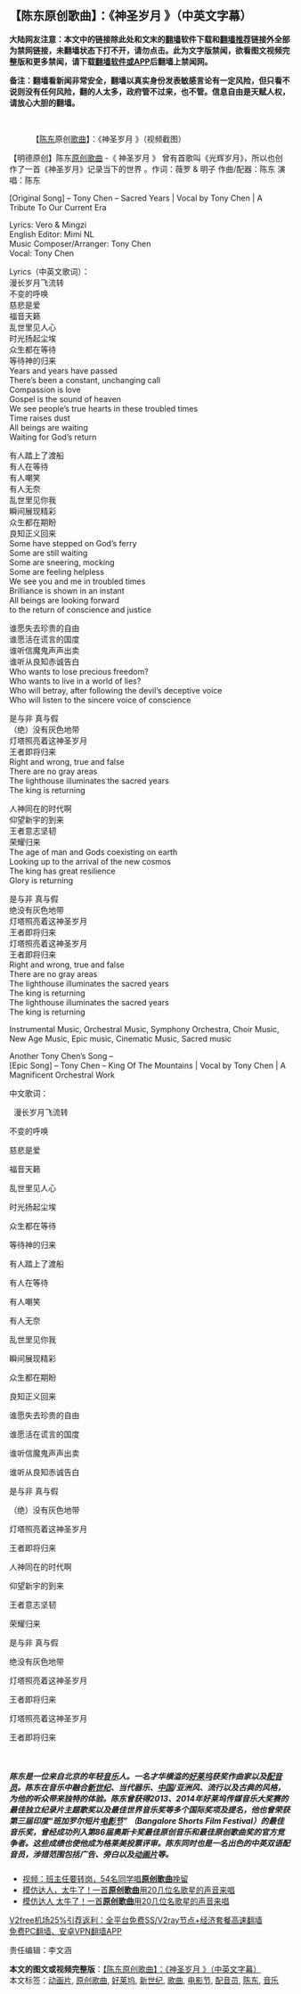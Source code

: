  <h2>【陈东原创歌曲】：《神圣岁月 》（中英文字幕）</h2> <p class="notice"><b>大陆网友注意：本文中的链接除此处和文末的<a href="https://github.com/bannedbook/fanqiang" >翻墙</a>软件下载和<a href="https://github.com/killgcd/justmysocks/blob/master/README.md">翻墙推荐</a>链接外全部为禁网链接，未翻墙状态下打不开，请勿点击。此为文字版禁闻，欲看图文视频完整版和更多禁闻，请下载<a href="https://github.com/bannedbook/fanqiang">翻墙软件或APP</a>后翻墙上禁闻网。</p><p>备注：翻墙看新闻非常安全，翻墙以真实身份发表敏感言论有一定风险，但只看不说则没有任何风险，翻的人太多，政府管不过来，也不管。信息自由是天赋人权，请放心大胆的翻墙。</b></p>  <div class="entry"> <br /> <figure><figcaption class="wp-caption-text">【<a href="https://www.bannedbook.org/bnews/tag/%e9%99%88%e4%b8%9c/" class="st_tag internal_tag" rel="tag" title="标签 陈东 下的日志">陈东</a>原创<a href="https://www.bannedbook.org/bnews/tag/%E6%AD%8C%E6%9B%B2/" class="st_tag internal_tag" rel="tag" title="标签 歌曲 下的日志">歌曲</a>】：《神圣岁月 》（视频截图）</figcaption></figure> <p>【明德原创】陈东<a href="https://www.bannedbook.org/bnews/tag/%E5%8E%9F%E5%88%9B%E6%AD%8C%E6%9B%B2/" class="st_tag internal_tag" rel="tag" title="标签 原创歌曲 下的日志">原创歌曲</a> -《 神圣岁月 》 曾有首歌叫《光辉岁月》，所以也创作了一首《神圣岁月》记录当下的世界 。作词：薇罗 &amp; 明子 作曲/配器：陈东 演唱：陈东</p> <p>[Original Song] – Tony Chen – Sacred Years | Vocal by Tony Chen | A Tribute To Our Current Era</p> <p>Lyrics: Vero &amp; Mingzi<br /> English Editor: Mimi NL<br /> Music Composer/Arranger: Tony Chen<br /> Vocal: Tony Chen</p> <p>Lyrics（中英文歌词）：<br /> 漫长岁月飞流转<br /> 不变的呼唤<br /> 慈悲是爱<br /> 福音天籁<br /> 乱世里见人心<br /> 时光扬起尘埃<br /> 众生都在等待<br /> 等待神的归来<br /> Years and years have passed<br /> There’s been a constant, unchanging call<br /> Compassion is love<br /> Gospel is the sound of heaven<br /> We see people’s true hearts in these troubled times<br /> Time raises dust<br /> All beings are waiting<br /> Waiting for God’s return</p> <p>有人踏上了渡船<br /> 有人在等待<br /> 有人嘲笑<br /> 有人无奈<br /> 乱世里见你我<br /> 瞬间展现精彩<br /> 众生都在期盼<br /> 良知正义回来<br /> Some have stepped on God’s ferry<br /> Some are still waiting<br /> Some are sneering, mocking<br /> Some are feeling helpless<br /> We see you and me in troubled times<br /> Brilliance is shown in an instant<br /> All beings are looking forward<br /> to the return of conscience and justice</p> <p>谁愿失去珍贵的自由<br /> 谁愿活在谎言的国度<br /> 谁听信魔鬼声声出卖<br /> 谁听从良知赤诚告白<br /> Who wants to lose precious freedom?<br /> Who wants to live in a world of lies?<br /> Who will betray, after following the devil’s deceptive voice<br /> Who will listen to the sincere voice of conscience</p> <p>是与非 真与假<br /> （绝）没有灰色地带<br /> 灯塔照亮着这神圣岁月<br /> 王者即将归来<br /> Right and wrong, true and false<br /> There are no gray areas<br /> The lighthouse illuminates the sacred years<br /> The king is returning</p> <p>人神同在的时代啊<br /> 仰望新宇的到来<br /> 王者意志坚韧<br /> 荣耀归来<br /> The age of man and Gods coexisting on earth<br /> Looking up to the arrival of the new cosmos<br /> The king has great resilience<br /> Glory is returning</p> <p>是与非 真与假<br /> 绝没有灰色地带<br /> 灯塔照亮着这神圣岁月<br /> 王者即将归来<br /> 灯塔照亮着这神圣岁月<br /> 王者即将归来<br /> Right and wrong, true and false<br /> There are no gray areas<br /> The lighthouse illuminates the sacred years<br /> The king is returning<br /> The lighthouse illuminates the sacred years<br /> The king is returning</p> <p>Instrumental Music, Orchestral Music, Symphony Orchestra, Choir Music, New Age Music, Epic music, Cinematic Music, Sacred music</p> <p>Another Tony Chen’s Song –<br /> [Epic Song] – Tony Chen – King Of The Mountains | Vocal by Tony Chen | A Magnificent Orchestral Work</p> <p>中文歌词：</p>  <p>  漫长岁月飞流转</p> <p> 不变的呼​​唤 </p> <p>慈悲是爱 </p> <p>福音天籁</p> <p> 乱世里见人心 </p> <p>时光扬起尘埃</p> <p> 众生都在等待 </p> <p>等待神的归来</p> <p> 有人踏上了渡船 </p> <p>有人在等待 </p> <p>有人嘲笑</p> <p> 有人无奈 </p>  <p>乱世里见你我 </p> <p>瞬间展现精彩 </p> <p>众生都在期盼</p> <p> 良知正义回来</p> <p> 谁愿失去珍贵的自由 </p> <p>谁愿活在谎言的国度</p> <p> 谁听信魔鬼声声出卖</p> <p> 谁听从良知赤诚告白 </p> <p>是与非 真与假 </p> <p>（绝）没有灰色地带</p> <p> 灯塔照亮着这神圣岁月 </p> <p>王者即将归来 </p>  <p>人神同在的时代啊 </p> <p>仰望新宇的到来 </p> <p>王者意志坚韧 </p> <p>荣耀归来</p> <p> 是与非 真与假 </p> <p>绝没有灰色地带</p> <p> 灯塔照亮着这神圣岁月 </p> <p>王者即将归来</p> <p> 灯塔照亮着这神圣岁月 </p> <p>王者即将归来</p> <p></p> <p>&nbsp;</p>  <h5>陈东是一位来自北京的年轻<a href="https://www.bannedbook.org/bnews/tag/%e9%9f%b3%e4%b9%90/" class="st_tag internal_tag" rel="tag" title="标签 音乐 下的日志">音乐</a>人。一名才华横溢的<a href="https://www.bannedbook.org/bnews/tag/%e5%a5%bd%e8%8e%b1%e5%9d%9e/" class="st_tag internal_tag" rel="tag" title="标签 好莱坞 下的日志">好莱坞</a>获奖作曲家以及<a href="https://www.bannedbook.org/bnews/tag/%E9%85%8D%E9%9F%B3%E5%91%98/" class="st_tag internal_tag" rel="tag" title="标签 配音员 下的日志">配音员</a>。陈东在音乐中融合<a href="https://www.bannedbook.org/bnews/tag/%e6%96%b0%e4%b8%96%e7%ba%aa/" class="st_tag internal_tag" rel="tag" title="标签 新世纪 下的日志">新世纪</a>、当代器乐、<span class='wp_keywordlink_affiliate'><a href="https://www.bannedbook.org/" title="中国" target="_blank">中国</a></span>/亚洲风、流行以及古典的风格，为他的听众带来独特的体验。陈东曾获得2013、2014年好莱坞传媒音乐大奖赛的最佳独立纪录片主题歌奖以及最佳世界音乐奖等多个国际奖项及提名，他也曾荣获第三届印度“班加罗尔短片<a href="https://www.bannedbook.org/bnews/tag/%e7%94%b5%e5%bd%b1%e8%8a%82/" class="st_tag internal_tag" rel="tag" title="标签 电影节 下的日志">电影节</a>” （Bangalore Shorts Film Festival）的最佳音乐奖，曾经成功列入第86届奥斯卡奖最佳原创音乐和最佳原创歌曲奖的官方竞争者。这些成绩也使他成为格莱美投票评审。陈东同时也是一名出色的中英双语配音员，涉猎范围包括广告、旁白以及<a href="https://www.bannedbook.org/bnews/tag/%e5%8a%a8%e7%94%bb%e7%89%87/" class="st_tag internal_tag" rel="tag" title="标签 动画片 下的日志">动画片</a>等。</h5> <ul class='op-related-articles' title='相关阅读'> <li><a href='https://www.bannedbook.org/bnews/baitai/20190912/1189998.html' target='_blank'>视频：班主任要转岗，54名同学唱<b>原创歌曲</b>挽留</a></li> <li><a href='https://www.bannedbook.org/bnews/yule/20161215/628798.html' target='_blank'>模仿达人，太牛了！一首<b>原创歌曲</b>用20几位名歌星的声音来唱</a></li> <li><a href='https://www.bannedbook.org/bnews/funmedia/20161208/625460.html' target='_blank'>模仿达人 太牛了！一首<b>原创歌曲</b>用20几位名歌星的声音来唱</a></li> </ul> <p class="texttj"> <a href="https://www.bannedbook.org/forum23/topic22702.html" target="_blank">V2free机场25%引荐返利：全平台免费SS/V2ray节点+经济套餐高速翻墙</a><br/> <a href="https://github.com/bannedbook/fanqiang/wiki/%E7%A6%81%E9%97%BB%E7%BD%91%E5%AE%89%E5%8D%93%E7%BF%BB%E5%A2%99%E6%96%B0%E9%97%BBAPP" target="_blank">免费PC翻墙、安卓VPN翻墙APP</a></p><p>责任编辑：李文涵</p><a name='sharetosocial'></a>       <div><b>本文的图文或视频完整版</b>：<a href='https://www.bannedbook.org/bnews/comments/20201221/1452337.html'>【陈东原创歌曲】：《神圣岁月 》（中英文字幕）</a></div>  </div><!--END ENTRY--> <div class="postfooter"> <div>本文标签：<a href="https://www.bannedbook.org/bnews/tag/%e5%8a%a8%e7%94%bb%e7%89%87/" rel="tag">动画片</a>, <a href="https://www.bannedbook.org/bnews/tag/%E5%8E%9F%E5%88%9B%E6%AD%8C%E6%9B%B2/" rel="tag">原创歌曲</a>, <a href="https://www.bannedbook.org/bnews/tag/%e5%a5%bd%e8%8e%b1%e5%9d%9e/" rel="tag">好莱坞</a>, <a href="https://www.bannedbook.org/bnews/tag/%e6%96%b0%e4%b8%96%e7%ba%aa/" rel="tag">新世纪</a>, <a href="https://www.bannedbook.org/bnews/tag/%E6%AD%8C%E6%9B%B2/" rel="tag">歌曲</a>, <a href="https://www.bannedbook.org/bnews/tag/%e7%94%b5%e5%bd%b1%e8%8a%82/" rel="tag">电影节</a>, <a href="https://www.bannedbook.org/bnews/tag/%E9%85%8D%E9%9F%B3%E5%91%98/" rel="tag">配音员</a>, <a href="https://www.bannedbook.org/bnews/tag/%e9%99%88%e4%b8%9c/" rel="tag">陈东</a>, <a href="https://www.bannedbook.org/bnews/tag/%e9%9f%b3%e4%b9%90/" rel="tag">音乐</a></div>  </div><!--END POSTFOOTER--> 